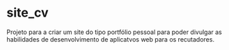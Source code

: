 # site_cv
Projeto para a criar um site do tipo portfólio pessoal para poder divulgar as habilidades de desenvolvimento de aplicatvos web para os recutadores.
